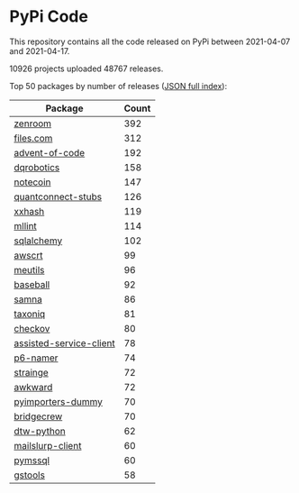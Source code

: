 # PyPi Code

This repository contains all the code released on PyPi between 2021-04-07 and 2021-04-17.

10926 projects uploaded 48767 releases. 

Top 50 packages by number of releases ([JSON full index](./index.json)):

| Package   | Count |
|-----------|-------|
| [zenroom](https://github.com/pypi-data/pypi-code-81/tree/import/zenroom) | 392 |
| [files.com](https://github.com/pypi-data/pypi-code-81/tree/import/files.com) | 312 |
| [advent-of-code](https://github.com/pypi-data/pypi-code-81/tree/import/advent-of-code) | 192 |
| [dqrobotics](https://github.com/pypi-data/pypi-code-81/tree/import/dqrobotics) | 158 |
| [notecoin](https://github.com/pypi-data/pypi-code-81/tree/import/notecoin) | 147 |
| [quantconnect-stubs](https://github.com/pypi-data/pypi-code-81/tree/import/quantconnect-stubs) | 126 |
| [xxhash](https://github.com/pypi-data/pypi-code-81/tree/import/xxhash) | 119 |
| [mllint](https://github.com/pypi-data/pypi-code-81/tree/import/mllint) | 114 |
| [sqlalchemy](https://github.com/pypi-data/pypi-code-81/tree/import/sqlalchemy) | 102 |
| [awscrt](https://github.com/pypi-data/pypi-code-81/tree/import/awscrt) | 99 |
| [meutils](https://github.com/pypi-data/pypi-code-81/tree/import/meutils) | 96 |
| [baseball](https://github.com/pypi-data/pypi-code-81/tree/import/baseball) | 92 |
| [samna](https://github.com/pypi-data/pypi-code-81/tree/import/samna) | 86 |
| [taxoniq](https://github.com/pypi-data/pypi-code-81/tree/import/taxoniq) | 81 |
| [checkov](https://github.com/pypi-data/pypi-code-81/tree/import/checkov) | 80 |
| [assisted-service-client](https://github.com/pypi-data/pypi-code-81/tree/import/assisted-service-client) | 78 |
| [p6-namer](https://github.com/pypi-data/pypi-code-81/tree/import/p6-namer) | 74 |
| [strainge](https://github.com/pypi-data/pypi-code-81/tree/import/strainge) | 72 |
| [awkward](https://github.com/pypi-data/pypi-code-81/tree/import/awkward) | 72 |
| [pyimporters-dummy](https://github.com/pypi-data/pypi-code-81/tree/import/pyimporters-dummy) | 70 |
| [bridgecrew](https://github.com/pypi-data/pypi-code-81/tree/import/bridgecrew) | 70 |
| [dtw-python](https://github.com/pypi-data/pypi-code-81/tree/import/dtw-python) | 62 |
| [mailslurp-client](https://github.com/pypi-data/pypi-code-81/tree/import/mailslurp-client) | 60 |
| [pymssql](https://github.com/pypi-data/pypi-code-81/tree/import/pymssql) | 60 |
| [gstools](https://github.com/pypi-data/pypi-code-81/tree/import/gstools) | 58 |
